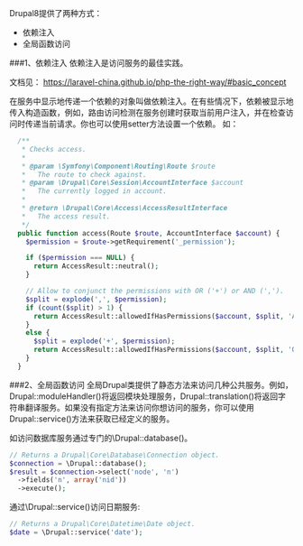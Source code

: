 Drupal8提供了两种方式：

* 依赖注入
* 全局函数访问

###1、依赖注入
依赖注入是访问服务的最佳实践。

文档见： https://laravel-china.github.io/php-the-right-way/#basic_concept

在服务中显示地传递一个依赖的对象叫做依赖注入。在有些情况下，依赖被显示地传入构造函数，例如，路由访问检测在服务创建时获取当前用户注入，并在检查访问时传递当前请求。你也可以使用setter方法设置一个依赖。
如：
```php
  /**
   * Checks access.
   *
   * @param \Symfony\Component\Routing\Route $route
   *   The route to check against.
   * @param \Drupal\Core\Session\AccountInterface $account
   *   The currently logged in account.
   *
   * @return \Drupal\Core\Access\AccessResultInterface
   *   The access result.
   */
  public function access(Route $route, AccountInterface $account) {
    $permission = $route->getRequirement('_permission');

    if ($permission === NULL) {
      return AccessResult::neutral();
    }

    // Allow to conjunct the permissions with OR ('+') or AND (',').
    $split = explode(',', $permission);
    if (count($split) > 1) {
      return AccessResult::allowedIfHasPermissions($account, $split, 'AND');
    }
    else {
      $split = explode('+', $permission);
      return AccessResult::allowedIfHasPermissions($account, $split, 'OR');
    }
  }
```

###2、全局函数访问
全局Drupal类提供了静态方法来访问几种公共服务。例如，Drupal::moduleHandler()将返回模块处理服务，Drupal::translation()将返回字符串翻译服务。如果没有指定方法来访问你想访问的服务，你可以使用Drupal::service()方法来获取已经定义的服务。

如访问数据库服务通过专门的\Drupal::database()。

```php
// Returns a Drupal\Core\Database\Connection object.
$connection = \Drupal::database();
$result = $connection->select('node', 'n')
  ->fields('n', array('nid'))
  ->execute();
```

通过\Drupal::service()访问日期服务:
```php
// Returns a Drupal\Core\Datetime\Date object.
$date = \Drupal::service('date');
```
